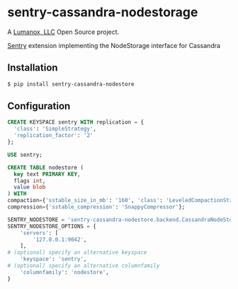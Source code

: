 # sentry-cassandra-nodestorage

A [Lumanox, LLC](https://www.lumanox.com) Open Source project.

[Sentry](https://github.com/getsentry/sentry) extension implementing the
NodeStorage interface for Cassandra

## Installation

```bash
$ pip install sentry-cassandra-nodestore
```

## Configuration

```sql
CREATE KEYSPACE sentry WITH replication = {
  'class': 'SimpleStrategy',
  'replication_factor': '2'
};

USE sentry;

CREATE TABLE nodestore (
  key text PRIMARY KEY,
  flags int,
  value blob
) WITH
compaction={'sstable_size_in_mb': '160', 'class': 'LeveledCompactionStrategy'} AND
compression={'sstable_compression': 'SnappyCompressor'};
```

```python
SENTRY_NODESTORE = 'sentry-cassandra-nodestore.backend.CassandraNodeStorage'
SENTRY_NODESTORE_OPTIONS = {
    'servers': [
        '127.0.0.1:9042',
    ],
# (optional) specify an alternative keyspace
    'keyspace': 'sentry',
# (optional) specify an alternative columnfamily
    'columnfamily': 'nodestore',
}

```
